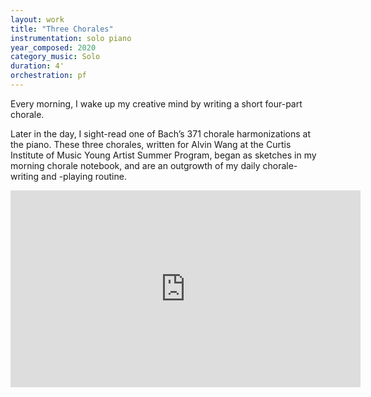 ```yaml
---
layout: work
title: "Three Chorales"
instrumentation: solo piano
year_composed: 2020
category_music: Solo
duration: 4'
orchestration: pf
---
```


<p class="teaser">Every morning, I wake up my creative mind by writing a short four-part chorale.</p>

Later in the day, I sight-read one of Bach’s 371 chorale harmonizations at the piano. These three chorales, written for Alvin Wang at the Curtis Institute of Music Young Artist Summer Program, began as sketches in my morning chorale notebook, and are an outgrowth of my daily chorale-writing and -playing routine.

<div class="center flex-video">
    <iframe width="560" height="315" src="https://www.youtube.com/embed/D2vL-cr7f7M" frameborder="0" allow="accelerometer; autoplay; encrypted-media; gyroscope; picture-in-picture" allowfullscreen></iframe>
</div>